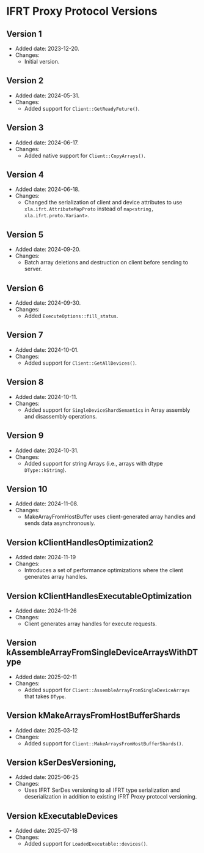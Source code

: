 # IFRT Proxy Protocol Versions

## Version 1

*   Added date: 2023-12-20.
*   Changes:
    *   Initial version.

## Version 2

*   Added date: 2024-05-31.
*   Changes:
    *   Added support for `Client::GetReadyFuture()`.

## Version 3

*   Added date: 2024-06-17.
*   Changes:
    *   Added native support for `Client::CopyArrays()`.

## Version 4

*   Added date: 2024-06-18.
*   Changes:
    *   Changed the serialization of client and device attributes to use `xla.ifrt.AttributeMapProto` instead of `map<string, xla.ifrt.proto.Variant>`.

## Version 5

*   Added date: 2024-09-20.
*   Changes:
    *   Batch array deletions and destruction on client before sending to server.

## Version 6

*   Added date: 2024-09-30.
*   Changes:
    *   Added `ExecuteOptions::fill_status`.

## Version 7

*   Added date: 2024-10-01.
*   Changes:
    *   Added support for `Client::GetAllDevices()`.

## Version 8

*   Added date: 2024-10-11.
*   Changes:
    *   Added support for `SingleDeviceShardSemantics` in Array assembly and disassembly operations.

## Version 9

*   Added date: 2024-10-31.
*   Changes:
    *   Added support for string Arrays (i.e., arrays with dtype `DType::kString`).

## Version 10

*   Added date: 2024-11-08.
*   Changes:
    *   MakeArrayFromHostBuffer uses client-generated array handles and sends data asynchronously.

## Version kClientHandlesOptimization2

*   Added date: 2024-11-19
*   Changes:
    *   Introduces a set of performance optimizations where the client generates array handles.

## Version kClientHandlesExecutableOptimization

*   Added date: 2024-11-26
*   Changes:
    *   Client generates array handles for execute requests.

## Version kAssembleArrayFromSingleDeviceArraysWithDType

*   Added date: 2025-02-11
*   Changes:
    *   Added support for `Client::AssembleArrayFromSingleDeviceArrays` that
    takes `DType`.

## Version kMakeArraysFromHostBufferShards

*   Added date: 2025-03-12
*   Changes:
    *   Added support for `Client::MakeArraysFromHostBufferShards()`.

## Version kSerDesVersioning,

*   Added date: 2025-06-25
*   Changes:
    *   Uses IFRT SerDes versioning to all IFRT type serialization and
    deserialization in addition to existing IFRT Proxy protocol versioning.

## Version kExecutableDevices

*   Added date: 2025-07-18
*   Changes:
    *   Added support for `LoadedExecutable::devices()`.
